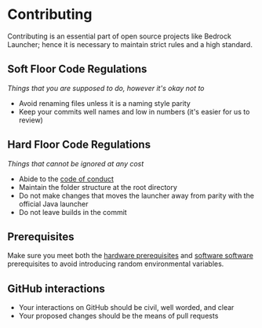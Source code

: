 # Contributing

Contributing is an essential part of open source projects like Bedrock Launcher; hence it is necessary to maintain strict rules and a high standard.

## Soft Floor Code Regulations
*Things that you are supposed to do, however it's okay not to*
- Avoid renaming files unless it is a naming style parity
- Keep your commits well names and low in numbers (it's easier for us to review)

## Hard Floor Code Regulations
*Things that cannot be ignored at any cost*
- Abide to the [code of conduct](./CODE_OF_CONDUCT.md)
- Maintain the folder structure at the root directory
- Do not make changes that moves the launcher away from parity with the official Java launcher
- Do not leave builds in the commit

## Prerequisites
Make sure you meet both the [hardware prerequisites](./HARDWARE_PREREQUISITES.md) and [software software](./SOFTWARE_PREREQUISITES.md) prerequisites to avoid introducing random environmental variables.

## GitHub interactions
- Your interactions on GitHub should be civil, well worded, and clear
- Your proposed changes should be the means of pull requests